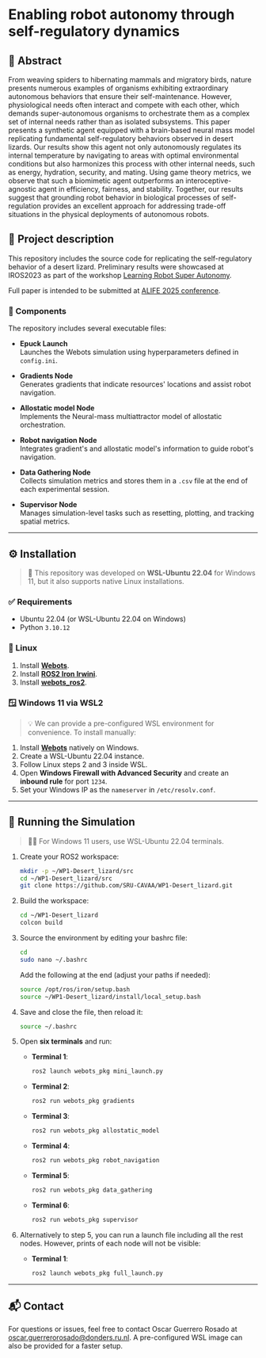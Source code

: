 # Enabling robot autonomy through self-regulatory dynamics

## 🦎 Abstract

From weaving spiders to hibernating mammals and migratory birds, nature presents numerous examples of organisms exhibiting extraordinary autonomous behaviors that ensure their self-maintenance. However, physiological needs often interact and compete with each other, which demands super-autonomous organisms to orchestrate them as a complex set of internal needs rather than as isolated subsystems. This paper presents a synthetic agent equipped with a brain-based neural mass model replicating fundamental self-regulatory behaviors observed in desert lizards. Our results show this agent not only autonomously regulates its internal temperature by navigating to areas with optimal environmental conditions but also harmonizes this process with other internal needs, such as energy, hydration, security, and mating. Using game theory metrics, we observe that such a biomimetic agent outperforms an interoceptive-agnostic agent in efficiency, fairness, and stability. Together, our results suggest that grounding robot behavior in biological processes of self-regulation provides an excellent approach for addressing trade-off situations in the physical deployments of autonomous robots.

## 🧠 Project description

This repository includes the source code for replicating the self-regulatory behavior of a desert lizard. Preliminary results were showcased at IROS2023 as part of the workshop [Learning Robot Super Autonomy](https://wp.nyu.edu/workshopiros2023superautonomy/).

Full paper is intended to be submitted at [ALIFE 2025 conference](https://2025.alife.org/).

### 🧩 Components

The repository includes several executable files:

- **Epuck Launch**   
  Launches the Webots simulation using hyperparameters defined in `config.ini`.

- **Gradients Node**  
  Generates gradients that indicate resources' locations and assist robot navigation.

- **Allostatic model Node**  
  Implements the Neural-mass multiattractor model of allostatic orchestration.

- **Robot navigation Node**   
  Integrates gradient's and allostatic model's information to guide robot's navigation.

- **Data Gathering Node**  
  Collects simulation metrics and stores them in a `.csv` file at the end of each experimental session.
  
- **Supervisor Node**  
  Manages simulation-level tasks such as resetting, plotting, and tracking spatial metrics. 

---

## ⚙️ Installation

> 🐧 This repository was developed on **WSL-Ubuntu 22.04** for Windows 11, but it also supports native Linux installations.

### ✅ Requirements

- Ubuntu 22.04 (or WSL-Ubuntu 22.04 on Windows)
- Python `3.10.12`

### 🐧 Linux 

1. Install [**Webots**](https://cyberbotics.com/).
2. Install [**ROS2 Iron Irwini**](https://docs.ros.org/en/iron/Installation.html).
3. Install [**webots_ros2**](https://docs.ros.org/en/iron/Tutorials/Advanced/Simulators/Webots/).

### 🪟 Windows 11 via WSL2

> 💡 We can provide a pre-configured WSL environment for convenience. To install manually:

1. Install [**Webots**](https://cyberbotics.com/) natively on Windows.
2. Create a WSL-Ubuntu 22.04 instance.
3. Follow Linux steps 2 and 3 inside WSL. 
4. Open **Windows Firewall with Advanced Security** and create an **inbound rule** for port `1234`.
5. Set your Windows IP as the `nameserver` in `/etc/resolv.conf`.

---

## 🚀 Running the Simulation

> 🧑‍💻 For Windows 11 users, use WSL-Ubuntu 22.04 terminals.

1. Create your ROS2 workspace:

    ```bash
    mkdir -p ~/WP1-Desert_lizard/src
    cd ~/WP1-Desert_lizard/src
    git clone https://github.com/SRU-CAVAA/WP1-Desert_lizard.git
    ```

2. Build the workspace:

    ```bash
    cd ~/WP1-Desert_lizard
    colcon build
    ```

3. Source the environment by editing your bashrc file: 

    ```bash
    cd
    sudo nano ~/.bashrc 
    ```

    Add the following at the end (adjust your paths if needed): 

    ```bash
    source /opt/ros/iron/setup.bash
    source ~/WP1-Desert_lizard/install/local_setup.bash
    ```

4. Save and close the file, then reload it:

    ```bash
    source ~/.bashrc
    ```

5. Open **six terminals** and run:

    - **Terminal 1**:
      ```bash
      ros2 launch webots_pkg mini_launch.py
      ```

    - **Terminal 2**:
      ```bash
      ros2 run webots_pkg gradients
      ```

    - **Terminal 3**:
      ```bash
      ros2 run webots_pkg allostatic_model
      ```

    - **Terminal 4**:
      ```bash
      ros2 run webots_pkg robot_navigation
      ```

    - **Terminal 5**:
      ```bash
      ros2 run webots_pkg data_gathering
      ```

    - **Terminal 6**:
      ```bash
      ros2 run webots_pkg supervisor
      ```

6. Alternatively to step 5, you can run a launch file including all the rest nodes. However, prints of each node will not be visible:

	- **Terminal 1**:
      ```bash
      ros2 launch webots_pkg full_launch.py
      ```


---

## 📬 Contact

For questions or issues, feel free to contact Oscar Guerrero Rosado at oscar.guerrerorosado@donders.ru.nl. A pre-configured WSL image can also be provided for a faster setup.






